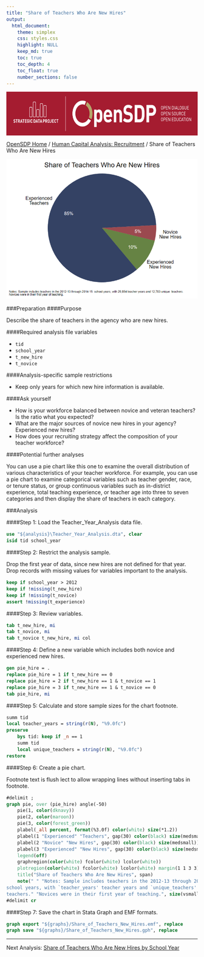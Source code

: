 ```yaml
---
title: "Share of Teachers Who Are New Hires"
output: 
  html_document:
    theme: simplex
    css: styles.css
    highlight: NULL
    keep_md: true
    toc: true
    toc_depth: 4
    toc_float: true
    number_sections: false
---
```







<div class="navbar navbar-default navbar-fixed-top" id="logo">
<div class="container">
<img src="OpenSDP-Banner_crimson.jpg" style="display: block; margin: 0 auto; height: 115px;">
</div>
</div>

[OpenSDP Home]() / [Human Capital Analysis: Recruitment](Human_Capital_Analysis_Recruitment.html) / Share of Teachers Who Are New Hires

![](Share_of_Teachers_Who_Are_New_Hires.png)

###Preparation
####Purpose

Describe the share of teachers in the agency who are new hires.

####Required analysis file variables

 - `tid`
 - `school_year`
 - `t_new_hire`
 - `t_novice`


####Analysis-specific sample restrictions

 - Keep only years for which new hire information is available.


####Ask yourself

 - How is your workforce balanced between novice and veteran teachers? Is the ratio what you expected?
 - What are the major sources of novice new hires in your agency? Experienced new hires?
 - How does your recruiting strategy affect the composition of your teacher workforce?


####Potential further analyses

You can use a pie chart like this one to examine the overall distribution of various characteristics of your teacher workforce. For example, you can use a pie chart to examine categorical variables such as teacher gender, race, or tenure status, or group continuous variables such as in-district experience, total teaching experience, or teacher age into three to seven categories and then display the share of teachers in each category.


###Analysis

####Step 1: Load the Teacher_Year_Analysis data file.


```stata
use "${analysis}\Teacher_Year_Analysis.dta", clear
isid tid school_year
```


####Step 2: Restrict the analysis sample.

Drop the first year of data, since new hires are not defined for that year. Drop records with missing values for variables important to the analysis.


```stata
keep if school_year > 2012
keep if !missing(t_new_hire)
keep if !missing(t_novice)
assert !missing(t_experience)
```


####Step 3: Review variables.


```stata
tab t_new_hire, mi
tab t_novice, mi
tab t_novice t_new_hire, mi col
```


####Step 4: Define a new variable which includes both novice and experienced new hires.


```stata
gen pie_hire = .
replace pie_hire = 1 if t_new_hire == 0
replace pie_hire = 2 if t_new_hire == 1 & t_novice == 1
replace pie_hire = 3 if t_new_hire == 1 & t_novice == 0
tab pie_hire, mi
```


####Step 5: Calculate and store sample sizes for the chart footnote.


```stata
summ tid
local teacher_years = string(r(N), "%9.0fc")
preserve 
	bys tid: keep if _n == 1
	summ tid
	local unique_teachers = string(r(N), "%9.0fc")
restore
```


####Step 6: Create a pie chart.

Footnote text is flush lect to allow wrapping lines without inserting tabs in footnote.


```stata
#delimit ;
graph pie, over (pie_hire) angle(-50) 	
	pie(1, color(dknavy))
	pie(2, color(maroon))
	pie(3, color(forest_green))
	plabel(_all percent, format(%3.0f) color(white) size(*1.2))
	plabel(1 "Experienced" "Teachers", gap(30) color(black) size(medsmall))
	plabel(2 "Novice" "New Hires", gap(30) color(black) size(medsmall))
	plabel(3 "Experienced" "New Hires", gap(30) color(black) size(medsmall))
	legend(off)
	graphregion(color(white) fcolor(white) lcolor(white))
	plotregion(color(white) fcolor(white) lcolor(white) margin(1 1 3 3))
	title("Share of Teachers Who Are New Hires", span)
	note(" " "Notes: Sample includes teachers in the 2012-13 through 2014-15 
school years, with `teacher_years' teacher years and `unique_teachers' unique 
teachers." "Novices were in their first year of teaching.", size(vsmall) span);
#delimit cr
```


####Step 7: Save the chart in Stata Graph and EMF formats.


```stata
graph export "${graphs}/Share_of_Teachers_New_Hires.emf", replace 
graph save "${graphs}/Share_of_Teachers_New_Hires.gph", replace 
```



---

Next Analysis: [Share of Teachers Who Are New Hires by School Year](Share_of_Teachers_Who_Are_New_Hires_by_School_Year.html)
